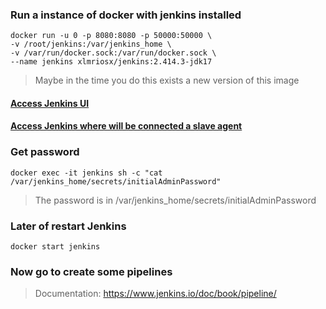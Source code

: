 
### Run a instance of docker with jenkins installed

```
docker run -u 0 -p 8080:8080 -p 50000:50000 \
-v /root/jenkins:/var/jenkins_home \
-v /var/run/docker.sock:/var/run/docker.sock \
--name jenkins xlmriosx/jenkins:2.414.3-jdk17
```

> Maybe in the time you do this exists a new version of this image

#### [Access Jenkins UI]({{TRAFFIC_HOST1_8080}})

#### [Access Jenkins where will be connected a slave agent]({{TRAFFIC_HOST1_50000}})

### Get password

`docker exec -it jenkins sh -c "cat /var/jenkins_home/secrets/initialAdminPassword"`

> The password is in /var/jenkins_home/secrets/initialAdminPassword

### Later of restart Jenkins 

`docker start jenkins`

### Now go to create some pipelines

> Documentation: https://www.jenkins.io/doc/book/pipeline/
